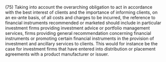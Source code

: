 (75) Taking into account the overarching obligation to act in accordance with the best interest of clients and the importance of informing clients, on an ex-ante basis, of all costs and charges to be incurred, the reference to financial instruments recommended or marketed should include in particular investment firms providing investment advice or portfolio management services, firms providing general recommendation concerning financial instruments or promoting certain financial instruments in the provision of investment and ancillary services to clients. This would for instance be the case for investment firms that have entered into distribution or placement agreements with a product manufacturer or issuer.